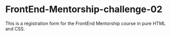 
# FrontEnd-Mentorship-challenge-02

This is a registration form for the FrontEnd Mentorship course in pure HTML and CSS.